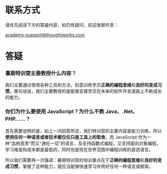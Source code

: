 # 联系方式

请优先阅读下方的答疑内容，如仍有疑问，欢迎发邮件至：

[academy-support@thoughtworks.com](mailto:academy-support@thoughtworks.com)

# 答疑

### 暑期特训营主要教授什么内容？

我们主要通过使用各种工具和方法，刻意训练学员**正确的编程思维**和**良好的变成习惯**。换句话说，我们主要教授的是能够支撑学员在未来的软件开发道路上不断成长的能力。

### 你们为什么要使用 JavaScript？为什么不教 Java、.Net、PHP……？

首先需要说明的是，如上一问回答所述，我们特训营的主要内容是能力训练，所以**使用任何一种语言或者技术都仅仅只是工具上的取舍**。而 JavaScript 作为一种“血统高贵”而又“通吃一切”的语言，及支持函数式编程，又支持面向对象编程，学习难度和成本都是最低的，同时也是现在世界范围中编程训练的首选语言。

所以我们需要再一次强调：暑期特训营的培训重点在于**正确的编程思维**和**良好的变成习惯**，掌握了这种能力，就应当能够快速学习并用好任何一种语言或框架。
